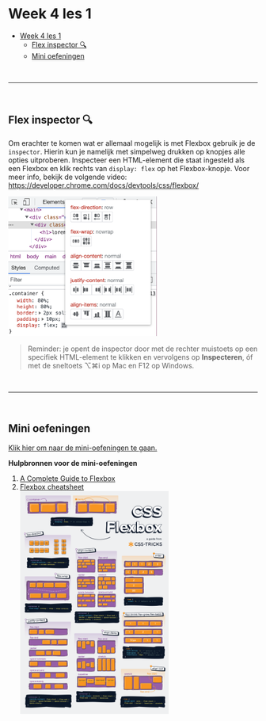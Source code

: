 # Week 4 les 1

- [Week 4 les 1](#week-4-les-1)
  - [Flex inspector 🔍](#flex-inspector-)
  - [Mini oefeningen](#mini-oefeningen)


<br><hr><br>

## Flex inspector 🔍

Om erachter te komen wat er allemaal mogelijk is met Flexbox gebruik je de `inspector`. Hierin kun je namelijk met simpelweg drukken op knopjes alle opties uitproberen. Inspecteer een HTML-element die staat ingesteld als een Flexbox en klik rechts van `display: flex` op het Flexbox-knopje. Voor meer info, bekijk de volgende video: https://developer.chrome.com/docs/devtools/css/flexbox/

<img src="./images/flex-inspector.png" alt="Flexbox inspector" title="Flexbox inspector" width="300">

<br>

> Reminder: je opent de inspector door met de rechter muistoets op een specifiek HTML-element te klikken en vervolgens op **Inspecteren**, óf met de sneltoets ⌥⌘i op Mac en F12 op Windows.

<br><hr><br>

## Mini oefeningen

[Klik hier om naar de mini-oefeningen te gaan.](./mini-oefeningen/flexbox)

**Hulpbronnen voor de mini-oefeningen**

1. [A Complete Guide to Flexbox](https://css-tricks.com/snippets/css/a-guide-to-flexbox/)
2. [Flexbox cheatsheet](./images/css-flexbox-poster.png)<br><img src="./images/css-flexbox-poster.png" alt="Flexbox cheatsheet" title="Flexbox cheatsheet" width="300">

